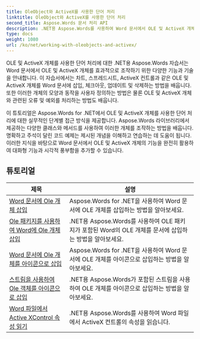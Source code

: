 ```yaml
---
title: OleObject와 ActiveX를 사용한 단어 처리
linktitle: OleObject와 ActiveX를 사용한 단어 처리
second_title: Aspose.Words 문서 처리 API
description: .NET용 Aspose.Words를 사용하여 Word 문서에서 OLE 및 ActiveX 개체로 작업하는 방법을 알아보세요. 코드 예제가 포함된 자세한 튜토리얼.
type: docs
weight: 1080
url: /ko/net/working-with-oleobjects-and-activex/
---
```


OLE 및 ActiveX 개체를 사용한 단어 처리에 대한 .NET용 Aspose.Words 자습서는 Word 문서에서 OLE 및 ActiveX 개체를 효과적으로 조작하기 위한 다양한 기능과 기술을 안내합니다. 이 자습서에서는 차트, 스프레드시트, ActiveX 컨트롤과 같은 OLE 및 ActiveX 개체를 Word 문서에 삽입, 체크아웃, 업데이트 및 삭제하는 방법을 배웁니다. 또한 이러한 개체의 모양과 동작을 사용자 정의하는 방법은 물론 OLE 및 ActiveX 개체와 관련된 오류 및 예외를 처리하는 방법도 배웁니다.

이 튜토리얼은 Aspose.Words for .NET에서 OLE 및 ActiveX 개체를 사용한 단어 처리에 대한 실무적인 단계별 접근 방식을 제공합니다. Aspose.Words 라이브러리에서 제공하는 다양한 클래스와 메서드를 사용하여 이러한 개체를 조작하는 방법을 배웁니다. 명확하고 주석이 달린 코드 예제는 제시된 개념을 이해하고 연습하는 데 도움이 됩니다. 이러한 지식을 바탕으로 Word 문서에서 OLE 및 ActiveX 개체의 기능을 완전히 활용하여 대화형 기능과 시각적 풍부함을 추가할 수 있습니다.

 ## 튜토리얼
| 제목 | 설명 |
| --- | --- |
| [Word 문서에 Ole 개체 삽입](./insert-ole-object/) | Aspose.Words for .NET을 사용하여 Word 문서에 OLE 개체를 삽입하는 방법을 알아보세요. |
| [Ole 패키지를 사용하여 Word에 Ole 개체 삽입](./insert-ole-object-with-ole-package/) | .NET용 Aspose.Words를 사용하여 OLE 패키지가 포함된 Word의 OLE 개체를 문서에 삽입하는 방법을 알아보세요. |
| [Word 문서에 Ole 개체를 아이콘으로 삽입](./insert-ole-object-as-icon/) | Aspose.Words for .NET을 사용하여 Word 문서에 OLE 개체를 아이콘으로 삽입하는 방법을 알아보세요. |
| [스트림을 사용하여 Ole 객체를 아이콘으로 삽입](./insert-ole-object-as-icon-using-stream/) | .NET용 Aspose.Words가 포함된 스트림을 사용하여 OLE 개체를 아이콘으로 삽입하는 방법을 알아보세요. |
| [Word 파일에서 Active XControl 속성 읽기](./read-active-xcontrol-properties/) | .NET용 Aspose.Words를 사용하여 Word 파일에서 ActiveX 컨트롤의 속성을 읽습니다. |